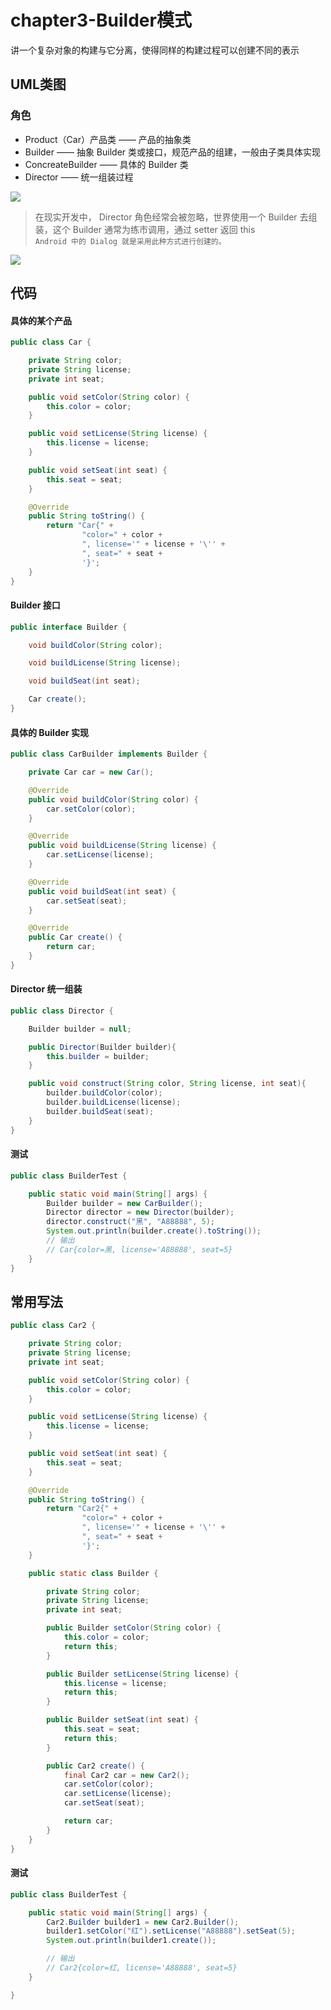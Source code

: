 # chapter3-Builder模式

讲一个复杂对象的构建与它分离，使得同样的构建过程可以创建不同的表示

## UML类图

### 角色

* Product（Car）产品类 —— 产品的抽象类
* Builder —— 抽象 Builder 类或接口，规范产品的组建，一般由子类具体实现
* ConcreateBuilder —— 具体的 Builder 类
* Director —— 统一组装过程

![](https://raw.githubusercontent.com/onlylemi/res/master/dp_build_uml.png)

> 在现实开发中， Director 角色经常会被忽略，世界使用一个 Builder 去组装，这个 Builder 通常为练市调用，通过 setter 返回 this  
`Android 中的 Dialog 就是采用此种方式进行创建的。`

![](https://raw.githubusercontent.com/onlylemi/res/master/dp_build_uml2.png)

## 代码

#### 具体的某个产品

```java
public class Car {

    private String color;
    private String license;
    private int seat;

    public void setColor(String color) {
        this.color = color;
    }

    public void setLicense(String license) {
        this.license = license;
    }

    public void setSeat(int seat) {
        this.seat = seat;
    }

    @Override
    public String toString() {
        return "Car{" +
                "color=" + color +
                ", license='" + license + '\'' +
                ", seat=" + seat +
                '}';
    }
}
```

#### Builder 接口

```java
public interface Builder {

    void buildColor(String color);

    void buildLicense(String license);

    void buildSeat(int seat);

    Car create();
}
```

#### 具体的 Builder 实现

```java
public class CarBuilder implements Builder {

    private Car car = new Car();

    @Override
    public void buildColor(String color) {
        car.setColor(color);
    }

    @Override
    public void buildLicense(String license) {
        car.setLicense(license);
    }

    @Override
    public void buildSeat(int seat) {
        car.setSeat(seat);
    }

    @Override
    public Car create() {
        return car;
    }
}
```

#### Director 统一组装

```java
public class Director {

    Builder builder = null;

    public Director(Builder builder){
        this.builder = builder;
    }

    public void construct(String color, String license, int seat){
        builder.buildColor(color);
        builder.buildLicense(license);
        builder.buildSeat(seat);
    }
}
```

#### 测试

```java
public class BuilderTest {

    public static void main(String[] args) {
        Builder builder = new CarBuilder();
        Director director = new Director(builder);
        director.construct("黑", "A88888", 5);
        System.out.println(builder.create().toString());
        // 输出
        // Car{color=黑, license='A88888', seat=5}
    }
}
```

## 常用写法

```java
public class Car2 {

    private String color;
    private String license;
    private int seat;

    public void setColor(String color) {
        this.color = color;
    }

    public void setLicense(String license) {
        this.license = license;
    }

    public void setSeat(int seat) {
        this.seat = seat;
    }

    @Override
    public String toString() {
        return "Car2{" +
                "color=" + color +
                ", license='" + license + '\'' +
                ", seat=" + seat +
                '}';
    }

    public static class Builder {

        private String color;
        private String license;
        private int seat;

        public Builder setColor(String color) {
            this.color = color;
            return this;
        }

        public Builder setLicense(String license) {
            this.license = license;
            return this;
        }

        public Builder setSeat(int seat) {
            this.seat = seat;
            return this;
        }

        public Car2 create() {
            final Car2 car = new Car2();
            car.setColor(color);
            car.setLicense(license);
            car.setSeat(seat);

            return car;
        }
    }
}
```

#### 测试

```java
public class BuilderTest {

    public static void main(String[] args) {
        Car2.Builder builder1 = new Car2.Builder();
        builder1.setColor("红").setLicense("A88888").setSeat(5);
        System.out.println(builder1.create());

        // 输出
        // Car2{color=红, license='A88888', seat=5}
    }

}
```